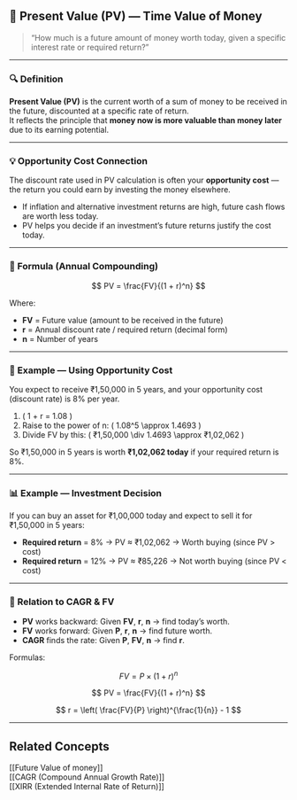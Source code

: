 ## 📌 Present Value (PV) — Time Value of Money

> “How much is a future amount of money worth today, given a specific interest rate or required return?”

---

### 🔍 Definition  
**Present Value (PV)** is the current worth of a sum of money to be received in the future, discounted at a specific rate of return.  
It reflects the principle that **money now is more valuable than money later** due to its earning potential.

---

### 💡 Opportunity Cost Connection  
The discount rate used in PV calculation is often your **opportunity cost** — the return you could earn by investing the money elsewhere.  
- If inflation and alternative investment returns are high, future cash flows are worth less today.  
- PV helps you decide if an investment’s future returns justify the cost today.

---

### 📐 Formula (Annual Compounding)  
$$
PV = \frac{FV}{(1 + r)^n}
$$

Where:  
- **FV** = Future value (amount to be received in the future)  
- **r** = Annual discount rate / required return (decimal form)  
- **n** = Number of years

---

### 📅 Example — Using Opportunity Cost  
You expect to receive ₹1,50,000 in 5 years, and your opportunity cost (discount rate) is 8% per year.  

1. \( 1 + r = 1.08 \)  
2. Raise to the power of n: \( 1.08^5 \approx 1.4693 \)  
3. Divide FV by this: \( ₹1,50,000 \div 1.4693 \approx ₹1,02,062 \)  

So ₹1,50,000 in 5 years is worth **₹1,02,062 today** if your required return is 8%.

---

### 📊 Example — Investment Decision  
If you can buy an asset for ₹1,00,000 today and expect to sell it for ₹1,50,000 in 5 years:  

- **Required return** = 8% → PV ≈ ₹1,02,062 → Worth buying (since PV > cost)  
- **Required return** = 12% → PV ≈ ₹85,226 → Not worth buying (since PV < cost)

---

### 🔄 Relation to CAGR & FV  
- **PV** works backward: Given **FV**, **r**, **n** → find today’s worth.  
- **FV** works forward: Given **P**, **r**, **n** → find future worth.  
- **CAGR** finds the rate: Given **P**, **FV**, **n** → find **r**.

Formulas:  

$$
FV = P \times (1 + r)^n
$$  

$$
PV = \frac{FV}{(1 + r)^n}
$$  

$$
r = \left( \frac{FV}{P} \right)^{\frac{1}{n}} - 1
$$

---

## Related Concepts
[[Future Value of money]]  
[[CAGR (Compound Annual Growth Rate)]]  
[[XIRR (Extended Internal Rate of Return)]]  
